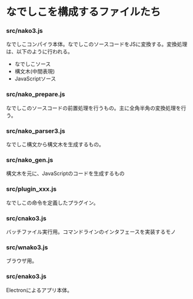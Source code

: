 # なでしこを構成するファイルたち

### src/nako3.js

なでしこコンパイラ本体。なでしこのソースコードをJSに変換する。変換処理は、以下のように行われる。

 - なでしこソース
 - 構文木(中間表現)
 - JavaScriptソース


### src/nako_prepare.js

なでしこのソースコードの前置処理を行うもの。主に全角半角の変換処理を行う。

### src/nako_parser3.js

なでしこ構文から構文木を生成するもの。

### src/nako_gen.js

構文木を元に、JavaScriptのコードを生成するもの

### src/plugin_xxx.js

なでしこの命令を定義したプラグイン。


### src/cnako3.js

バッチファイル実行用。コマンドラインのインタフェースを実装するモノ

### src/wnako3.js

ブラウザ用。

### src/enako3.js

Electronによるアプリ本体。
